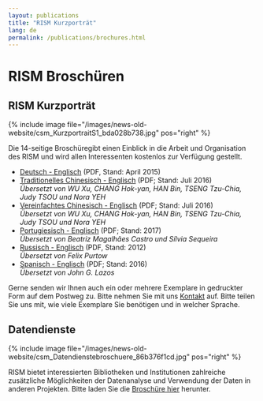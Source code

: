 ```yaml
---
layout: publications
title: "RISM Kurzporträt"
lang: de
permalink: /publications/brochures.html
---
```


# RISM Broschüren

## RISM Kurzporträt

{% include image file="/images/news-old-website/csm_KurzportraitS1_bda028b738.jpg" pos="right" %}

Die 14-seitige Broschüregibt einen Einblick in die Arbeit und Organisation des RISM und wird allen Interessenten kostenlos zur Verfügung gestellt.

- [Deutsch - Englisch](/resources-old-website/community-content/Zentralredaktion/20150410_RISM_Broschuere_NEU-1_FINAL.pdf) (PDF, Stand: April 2015)
- [Traditionelles Chinesisch - Englisch](/resources-old-website/community-content/Zentralredaktion/RISM_brochure_Traditional_Chinese_2017_compressed.pdf) (PDF; Stand: Juli 2016)  
_Übersetzt von_ _WU Xu, CHANG Hok-yan, HAN Bin, TSENG Tzu-Chia, Judy TSOU und Nora YEH_ 
- [Vereinfachtes Chinesisch - Englisch](/resources-old-website/community-content/Zentralredaktion/RISM_brochure_Simplified_Chinese_2017_compressed.pdf) (PDF; Stand: Juli 2016)  
_Übersetzt von_ _WU Xu, CHANG Hok-yan, HAN Bin, TSENG Tzu-Chia, Judy TSOU und Nora YEH_ 
- [Portugiesisch - Englisch](/resources-old-website/community-content/Zentralredaktion/RISM_brochure_English_Portuguese_web_version.pdf) (PDF; Stand: 2017)   
_Übersetzt von Beatriz Magalhães Castro und Sílvia Sequeira_
- [Russisch - Englisch](/resources-old-website/community-content/Zentralredaktion/RISM_Broschuere_English_Russian.pdf) (PDF, Stand: 2012)  
_Übersetzt von Felix Purtow_
- [Spanisch - Englisch](/resources-old-website/community-content/Zentralredaktion/RISM_Broschuere_EN-ESP.pdf) (PDF; Stand: 2016)  
_Übersetzt von John G. Lazos_

Gerne senden wir Ihnen auch ein oder mehrere Exemplare in gedruckter Form auf dem Postweg zu. Bitte nehmen Sie mit uns [Kontakt](mailto:contact@rism.info) auf. Bitte teilen Sie uns mit, wie viele Exemplare Sie benötigen und in welcher Sprache.

## Datendienste

{% include image file="/images/news-old-website/csm_Datendienstebroschuere_86b376f1cd.jpg" pos="right" %}

RISM bietet interessierten Bibliotheken und Institutionen zahlreiche zusätzliche Möglichkeiten der Datenanalyse und Verwendung der Daten in anderen Projekten. Bitte laden Sie die [Broschüre hier]((/resources-old-website/community-content/Zentralredaktion/rism_datendienste-edH_klein.pdf){:target="_blank"}) herunter.